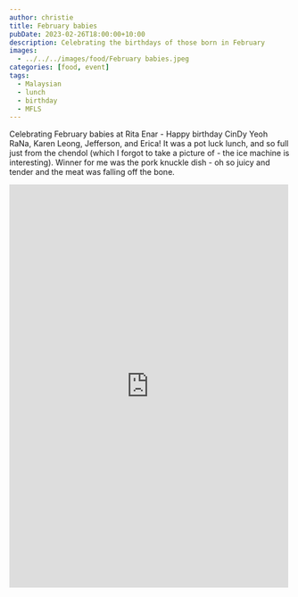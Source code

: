 ```yaml
---
author: christie
title: February babies
pubDate: 2023-02-26T18:00:00+10:00
description: Celebrating the birthdays of those born in February
images:
  - ../../../images/food/February babies.jpeg
categories: [food, event]
tags:
  - Malaysian
  - lunch
  - birthday
  - MFLS
---
```


Celebrating February babies at Rita Enar - Happy birthday CinDy Yeoh RaNa, Karen Leong, Jefferson, and Erica! It was a pot luck lunch, and so full just from the chendol (which I forgot to take a picture of - the ice machine is interesting). Winner for me was the pork knuckle dish - oh so juicy and tender and the meat was falling off the bone.

<iframe src="https://www.facebook.com/plugins/post.php?href=https%3A%2F%2Fwww.facebook.com%2Fchris1.tham%2Fposts%2Fpfbid02fMwCnk8Z3wXkdZZmSoJiYfk7ETYTFaBvKur6tydbwXs7ovTa4ov5MbeiDzwTtwJrl&show_text=true&width=500" width="500" height="723" style="border:none;overflow:hidden" scrolling="no" frameborder="0" allowfullscreen="true" allow="autoplay; clipboard-write; encrypted-media; picture-in-picture; web-share"></iframe>
